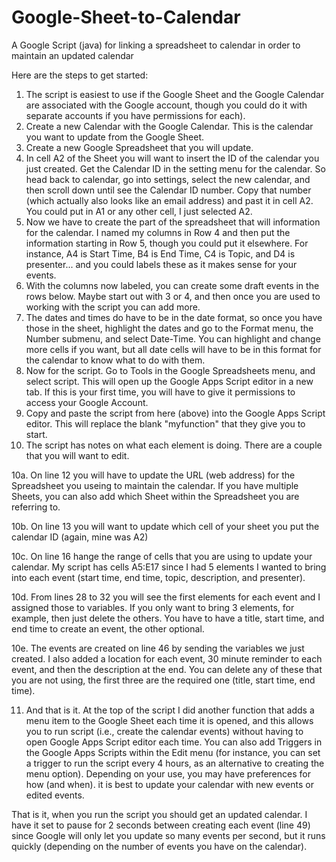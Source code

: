 # Google-Sheet-to-Calendar
A Google Script (java) for linking a spreadsheet to calendar in order to maintain an updated calendar

Here are the steps to get started:

1. The script is easiest to use if the Google Sheet and the Google Calendar are associated with the Google account, though you could do it with separate accounts if you have permissions for each).
2. Create a new Calendar with the Google Calendar. This is the calendar you want to update from the Google Sheet.
3. Create a new Google Spreadsheet that you will update.
4. In cell A2 of the Sheet you will want to insert the ID of the calendar you just created. Get the Calendar ID in the setting menu for the calendar. So head back to calendar, go into settings, select the new calendar, and then scroll down until see the Calendar ID number. Copy that number (which actually also looks like an email address) and past it in cell A2. You could put in A1 or any other cell, I just selected A2.
5. Now we have to create the part of the spreadsheet that will information for the calendar. I named my columns in Row 4 and then put the information starting in Row 5, though you could put it elsewhere.  For instance, A4 is Start Time, B4 is End Time, C4 is Topic, and D4 is presenter... and you could labels these as it makes sense for your events.
6. With the columns now labeled, you can create some draft events in the rows below. Maybe start out with 3 or 4, and then once you are used to working with the script you can add more. 
7. The dates and times do have to be in the date format, so once you have those in the sheet, highlight the dates and go to the Format menu, the Number submenu, and select Date-Time. You can highlight and change more cells if you want, but all date cells will have to be in this format for the calendar to know what to do with them.
8. Now for the script. Go to Tools in the Google Spreadsheets menu, and select script.  This will open up the Google Apps Script editor in a new tab. If this is your first time, you will have to give it permissions to access your Google Account.
9. Copy and paste the script from here (above) into the Google Apps Script editor.  This will replace the blank "myfunction" that they give you to start. 
10. The script has notes on what each element is doing. There are a couple that you will want to edit.

10a. On line 12 you will have to update the URL (web address) for the Spreadsheet you useing to maintain the calendar. If you have multiple Sheets, you can also add which Sheet within the Spreadsheet you are referring to.

10b. On line 13 you will want to update which cell of your sheet you put the calendar ID (again, mine was A2)

10c. On line 16 hange the range of cells that you are using to update your calendar. My script has cells A5:E17 since I had 5 elements I wanted to bring into each event (start time, end time, topic, description, and presenter).

10d. From lines 28 to 32 you will see the first elements for each event and I assigned those to variables. If you only want to bring 3 elements, for example, then just delete the others.  You have to have a title, start time, and end time to create an event, the other optional.

10e. The events are created on line 46 by sending the variables we just created. I also added a location for each event, 30 minute reminder to each event, and then the description at the end. You can delete any of these that you are not using, the first three are the required one (title, start time, end time).

11. And that is it. At the top of the script I did another function that adds a menu item to the Google Sheet each time it is opened, and this allows you to run script (i.e., create the calendar events) without having to open Google Apps Script editor each time.  You can also add Triggers in the Google Apps Scripts within the Edit menu (for instance, you can set a trigger to run the script every 4 hours, as an alternative to creating the menu option). Depending on your use, you may have preferences for how (and when). it is best to update your calendar with new events or edited events.

That is it, when you run the script you should get an updated calendar. I have it set to pause for 2 seconds between creating each event (line 49) since Google will only let you update so many events per second, but it runs quickly (depending on the number of events you have on the calendar).



